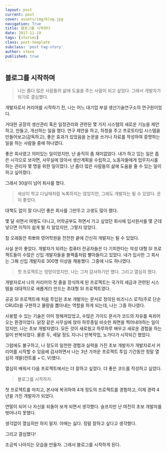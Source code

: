 ```yaml
---
layout: post
current: post
cover: assets/img/blog.jpg
navigation: True
title: 블로그를 시작하다
date: 2017-11-19
tags: [stories]
class: post-template
subclass: 'post tag-story'
author: steve
published: true
---
```


## 블로그를 시작하며

> 나는 좀더 많은 사람들의 삶에 도움을 주는 사람이 되고 싶었다. 그래서 개발자가 되기로 결심했다.

개발자로서 커리어를 시작하기 전, 나는 어느 대기업 부설 생산기술연구소의 연구원이었다.

거대한 공장의 생산관리 혹은 일정관리와 관련된 몇 가지 시스템의 새로운 기능을 제안하고, 만들고, 개선하는 일을 했다. 연구 제안을 하고, 하청을 주고 프로토타입 시스템을 만들어보고(감독하고), 좋은 효과가 있었음을 논문을 쓰거나 자료를 작성하여 증명하는 일을 하는 사람들 중에 하나였다.

좋은 회사였고 의미있는 일이었지만, 난 솔직히 좀 재미없었다. 내가 하고 있는 일은 좁은 시각으로 보자면, 사무실에 앉아서 생산계획을 수립하고, 노동자들에게 업무지시를 하는 관리자 몇 명을 위한 일이었다. 난 좀더 많은 사람들의 삶에 도움을 줄 수 있는 일이 하고 싶어졌다.

그래서 30살이 넘어 퇴사를 했다.

> 세상이 학교 다닐때처럼 녹록하지는 않았지만, 그래도 개발자는 될 수 있었다. 운이 좋았다.

대책도 없이 잘 다니던 좋은 회사를 그만두고 고생도 많이 했다.

몇 달 쉬면서 여행도 다니고, 어학공부도 하면서 가고 싶었던 회사에 입사원서를 몇 군데 넣으면 이직이 쉽게 될 지 알았지만, 그렇지 않았다.

참 오래동안 취뽀와 영어학원을 전전한 끝에 간신히 개발자는 될 수 있었다.

사실 운이 좋았다. 개발자가 되려는 컴퓨터 전공자들은 다 기피한다는 악성 대형 SI 프로젝트들이 수많은 신입 개발자들을 블랙홀처럼 빨아들이고 있었다. 내가 입사한 그 회사는 그해 신입 개발자로 300명 이상을 채용했다. 그중에 나도 하나였다.

> 첫 프로젝트는 엉망이었지만, 나는 그저 감사하기만 했다. 그리고 열심히 했다.

개발자로서 나의 커리어의 첫 줄을 장식하게 된 프로젝트는 국가의 세금과 관련된 시스템을 대대적으로 새롭게(!) 만드는 초대형 SI 프로젝트였다.

공공 SI 프로젝트에 처음 투입된 초보 개발자는 문서로 정의된 비즈니스 로직(주로 단순 CRUD)을 구현하고 물량을 뽑아내는 역할을 하게 되는데, 나는 그중 하나였다.

사용할 수 있는 기술은 이미 정해져있었고, 수많은 가이드 문서가 코드의 자유를 옥죄어 오는 환경이었다. 닭장 같은 사무실에 앉아 하루종일 비슷한 화면을 찍어내야하는 일이었지만, 나는 초보 개발자였다. 모든 것이 새로웠고 하루하루 배우고 새로운 경험을 하는 일이 반복되었다. 물론 두, 세달 정도 지나니 반복작업, 노가다가 시작되긴 했었다.

그럼에도 불구하고, 나 정도의 일천한 경험과 실력을 가진 초보 개발자가 개발자로서 커리어를 시작할 수 있음에 감사하면서 나는 3년 가까운 프로젝트 투입 기간동안 정말 열심히 개발(컨트롤 + C, V)했다.

열심히 배워서 다음 프로젝트에서는 더 잘하고 싶었다. 더 좋은 코드를 작성하고 싶었다.

> 블로그를 시작하자.

첫 프로젝트를 마치고, 본사에 복귀하여 4개 정도의 프로젝트를 경험하고, 이제 경력 4년을 가진 개발자가 되었다.

연말이 되어 나 자신을 되돌아 보게 되면서 생각했다. 슬프지만 난 여전히 초보 개발자를 벗어나지 못했다.

생각없이 열심히만 하지 말자. 야매는 싫다. 정말 잘하고 싶다고 생각했다.

그리고 결심했다!

조금씩 나아지는 모습을 만들자. 그래서 블로그를 시작하게 된다.
